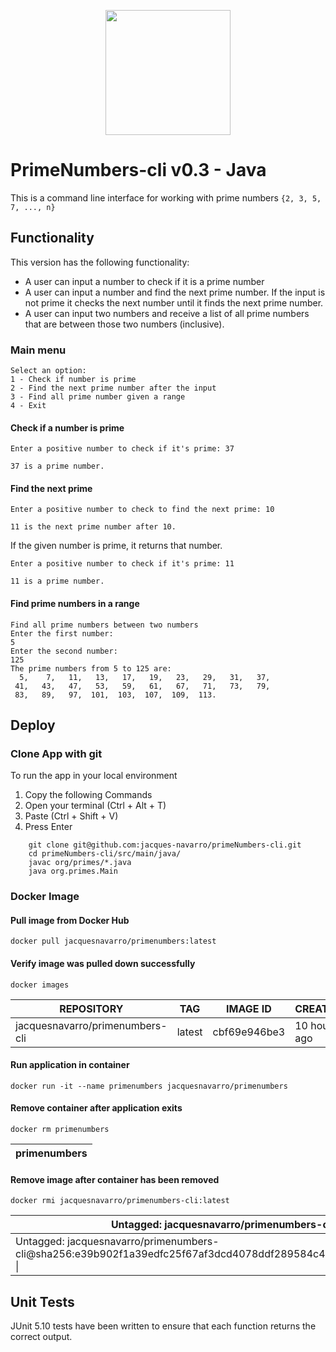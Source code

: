 <p align="center"><img src="ThumbsUp.svg" width="200"></p>

# PrimeNumbers-cli v0.3 - Java

This is a command line interface for working with prime numbers `{2, 3, 5, 7, ..., n}`

## Functionality

This version has the following functionality:
- A user can input a number to check if it is a prime number
- A user can input a number and find the next prime number. If the input is not prime it checks the next number until it finds the next prime number.
- A user can input two numbers and receive a list of all prime numbers that are between those two numbers (inclusive).

### Main menu

    Select an option:
    1 - Check if number is prime
    2 - Find the next prime number after the input
    3 - Find all prime number given a range
    4 - Exit

#### Check if a number is prime

    Enter a positive number to check if it's prime: 37 

    37 is a prime number.

#### Find the next prime

    Enter a positive number to check to find the next prime: 10

    11 is the next prime number after 10.

If the given number is prime, it returns that number.

    Enter a positive number to check if it's prime: 11

    11 is a prime number.

#### Find prime numbers in a range

    Find all prime numbers between two numbers
    Enter the first number:
    5
    Enter the second number:
    125
    The prime numbers from 5 to 125 are:
      5,    7,   11,   13,   17,   19,   23,   29,   31,   37,
     41,   43,   47,   53,   59,   61,   67,   71,   73,   79,
     83,   89,   97,  101,  103,  107,  109,  113.

## Deploy

### Clone App with git

To run the app in your local environment
1. Copy the following Commands
2. Open your terminal (Ctrl + Alt + T)
3. Paste (Ctrl + Shift + V)
4. Press Enter

```
    git clone git@github.com:jacques-navarro/primeNumbers-cli.git
    cd primeNumbers-cli/src/main/java/
    javac org/primes/*.java
    java org.primes.Main
```

### Docker Image

#### Pull image from Docker Hub

    docker pull jacquesnavarro/primenumbers:latest

#### Verify image was pulled down successfully

    docker images

| REPOSITORY                      |   TAG  |   IMAGE ID   | CREATED      | SIZE  |
|---------------------------------|:------:|:------------:|--------------|-------|
| jacquesnavarro/primenumbers-cli | latest | cbf69e946be3 | 10 hours ago | 407MB |
    
#### Run application in container

    docker run -it --name primenumbers jacquesnavarro/primenumbers

#### Remove container after application exits

    docker rm primenumbers

| primenumbers |
|--------------|

#### Remove image after container has been removed

    docker rmi jacquesnavarro/primenumbers-cli:latest
| Untagged: jacquesnavarro/primenumbers-cli:latest                                                                     |
|----------------------------------------------------------------------------------------------------------------------|
| Untagged: jacquesnavarro/primenumbers-cli@sha256:e39b902f1a39edfc25f67af3dcd4078ddf289584c4522cd49eb8acb1fd02479a \| |

## Unit Tests

JUnit 5.10 tests have been written to ensure that each function returns the correct output.